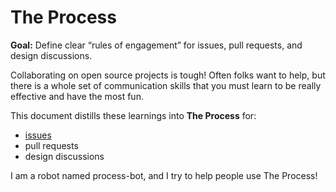 # The Process

**Goal:** Define clear “rules of engagement” for issues, pull requests, and design discussions.

Collaborating on open source projects is tough! Often folks want to help, but there is a whole set of communication skills that you must learn to be really effective and have the most fun.

This document distills these learnings into **The Process** for:

  * [issues](issues.md)
  * pull requests
  * design discussions

I am a robot named process-bot, and I try to help people use The Process!